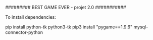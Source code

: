 ######### BEST GAME EVER - projet 2.0 ###########


To install dependencies:

pip install python-tk python3-tk
pip3 install "pygame==1.9.6" mysql-connector-python


